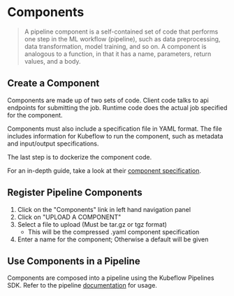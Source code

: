 # Components

> A pipeline component is a self-contained set of code that performs one step in the ML workflow (pipeline), such as data preprocessing, data transformation, model training, and so on. A component is analogous to a function, in that it has a name, parameters, return values, and a body.

## Create a Component
Components are made up of two sets of code. Client code talks to api endpoints for submitting the job. Runtime code does the actual job specified for the component.

Components must also include a specification file in YAML format. The file includes information for Kubeflow to run the component, such as metadata and input/output specifications.

The last step is to dockerize the component code.

For an in-depth guide, take a look at their [component specification](https://www.kubeflow.org/docs/pipelines/reference/component-spec/).

## Register Pipeline Components
1. Click on the "Components" link in left hand navigation panel
2. Click on "UPLOAD A COMPONENT"
3. Select a file to upload (Must be tar.gz or tgz format)
    * This will be the compressed .yaml component specification
4. Enter a name for the component; Otherwise a default will be given

## Use Components in a Pipeline
Components are composed into a pipeline using the Kubeflow Pipelines SDK. Refer to the pipeline 
[documentation](../pipelines/README.md) for usage.
